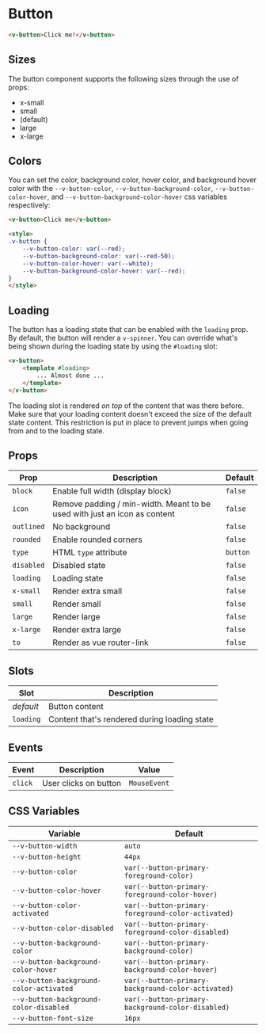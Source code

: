 # Button

```html
<v-button>Click me!</v-button>
```

## Sizes

The button component supports the following sizes through the use of props:

* x-small
* small
* (default)
* large
* x-large

## Colors

You can set the color, background color, hover color, and background hover color with the `--v-button-color`, `--v-button-background-color`, `--v-button-color-hover`, and `--v-button-background-color-hover` css variables respectively:

```html
<v-button>Click me</v-button>

<style>
.v-button {
	--v-button-color: var(--red);
	--v-button-background-color: var(--red-50);
	--v-button-color-hover: var(--white);
	--v-button-background-color-hover: var(--red);
}
</style>
```

## Loading

The button has a loading state that can be enabled with the `loading` prop. By default, the button will render a `v-spinner`. You can override what's being shown during the loading state by using the `#loading` slot:

```html
<v-button>
	<template #loading>
		... Almost done ...
	</template>
</v-button>
```

The loading slot is rendered _on top_ of the content that was there before. Make sure that your loading content doesn't exceed the size of the default state content. This restriction is put in place to prevent jumps when going from and to the loading state.

## Props

| Prop       | Description                                                               | Default  |
|------------|---------------------------------------------------------------------------|----------|
| `block`    | Enable full width (display block)                                         | `false`  |
| `icon`     | Remove padding / min-width. Meant to be used with just an icon as content | `false`  |
| `outlined` | No background                                                             | `false`  |
| `rounded`  | Enable rounded corners                                                    | `false`  |
| `type`     | HTML `type` attribute                                                     | `button` |
| `disabled` | Disabled state                                                            | `false`  |
| `loading`  | Loading state                                                             | `false`  |
| `x-small`  | Render extra small                                                        | `false`  |
| `small`    | Render small                                                              | `false`  |
| `large`    | Render large                                                              | `false`  |
| `x-large`  | Render extra large                                                        | `false`  |
| `to`       | Render as vue router-link                                                 | `false`  |

## Slots

| Slot      | Description                                  |
|-----------|----------------------------------------------|
| _default_ | Button content                               |
| `loading` | Content that's rendered during loading state |

## Events

| Event   | Description           | Value        |
|---------|-----------------------|--------------|
| `click` | User clicks on button | `MouseEvent` |

## CSS Variables

| Variable                                | Default                                            |
|-----------------------------------------|----------------------------------------------------|
| `--v-button-width`                      | `auto`                                             |
| `--v-button-height`                     | `44px`                                             |
| `--v-button-color`                      | `var(--button-primary-foreground-color)`           |
| `--v-button-color-hover`                | `var(--button-primary-foreground-color-hover)`     |
| `--v-button-color-activated`            | `var(--button-primary-foreground-color-activated)` |
| `--v-button-color-disabled`             | `var(--button-primary-foreground-color-disabled)`  |
| `--v-button-background-color`           | `var(--button-primary-background-color)`           |
| `--v-button-background-color-hover`     | `var(--button-primary-background-color-hover)`     |
| `--v-button-background-color-activated` | `var(--button-primary-background-color-activated)` |
| `--v-button-background-color-disabled`  | `var(--button-primary-background-color-disabled)`  |
| `--v-button-font-size`                  | `16px`                                             |
